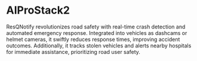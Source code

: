 # AIProStack2
ResQNotify revolutionizes road safety with real-time crash detection and automated emergency response. Integrated into vehicles as dashcams or helmet cameras, it swiftly reduces response times, improving accident outcomes. Additionally, it tracks stolen vehicles and alerts nearby hospitals for immediate assistance, prioritizing road user safety.
